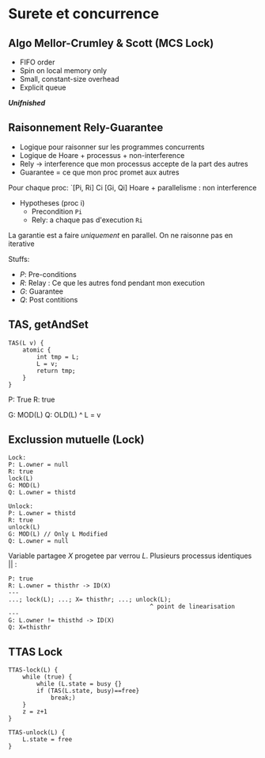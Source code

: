 # Surete et concurrence

## Algo Mellor-Crumley & Scott (MCS Lock)
- FIFO order 
- Spin on local memory only 
- Small, constant-size overhead 
- Explicit queue 

_**Unifnished**_ 

## Raisonnement Rely-Guarantee
- Logique pour raisonner sur les programmes concurrents
- Logique de Hoare + processus + non-interference 
- Rely -> interference que mon processus accepte de la part des autres
- Guarantee = ce que mon proc promet aux autres

Pour chaque proc: `[Pi, Ri] Ci [Gi, Qi] 
Hoare + parallelisme : non interference 

- Hypotheses (proc i)
    - Precondition `Pi`
    - Rely: a chaque pas d'execution `Ri`


La garantie est a faire _uniquement_ en parallel. On ne raisonne pas en iterative 

Stuffs: 
- _P_: Pre-conditions
- _R_: Relay : Ce que les autres fond pendant mon execution
- _G_: Guarantee
- _Q_: Post contitions 


## TAS, getAndSet 

``` 
TAS(L v) {
    atomic {
        int tmp = L;
        L = v;
        return tmp;
    }
}

```
P: True 
R: true 

G: MOD(L)
Q: OLD(L) ^ L = v


## Exclussion mutuelle (Lock)
```
Lock: 
P: L.owner = null 
R: true 
lock(L) 
G: MOD(L)
Q: L.owner = thistd

Unlock: 
P: L.owner = thistd 
R: true 
unlock(L)
G: MOD(L) // Only L Modified 
Q: L.owner = null
```
Variable partagee _X_ progetee par verrou _L_. Plusieurs processus identiques || : 

```
P: true 
R: L.owner = thisthr -> ID(X) 
---
...; lock(L); ...; X= thisthr; ...; unlock(L);
                                        ^ point de linearisation
---
G: L.owner != thisthd -> ID(X)
Q: X=thisthr
```

## TTAS Lock
```
TTAS-lock(L) {
    while (true) {
        while (L.state = busy {}
        if (TAS(L.state, busy)==free}
            break;)
    }
    z = z+1
}

TTAS-unlock(L) {
    L.state = free
}
``` 